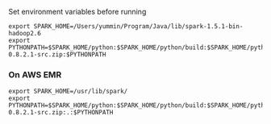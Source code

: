 Set environment variables before running

```
export SPARK_HOME=/Users/yummin/Program/Java/lib/spark-1.5.1-bin-hadoop2.6
export PYTHONPATH=$SPARK_HOME/python:$SPARK_HOME/python/build:$SPARK_HOME/python/lib/py4j-0.8.2.1-src.zip:$PYTHONPATH
```

### On AWS EMR

```
export SPARK_HOME=/usr/lib/spark/
export PYTHONPATH=$SPARK_HOME/python:$SPARK_HOME/python/build:$SPARK_HOME/python/lib/py4j-0.8.2.1-src.zip:.:$PYTHONPATH
```
